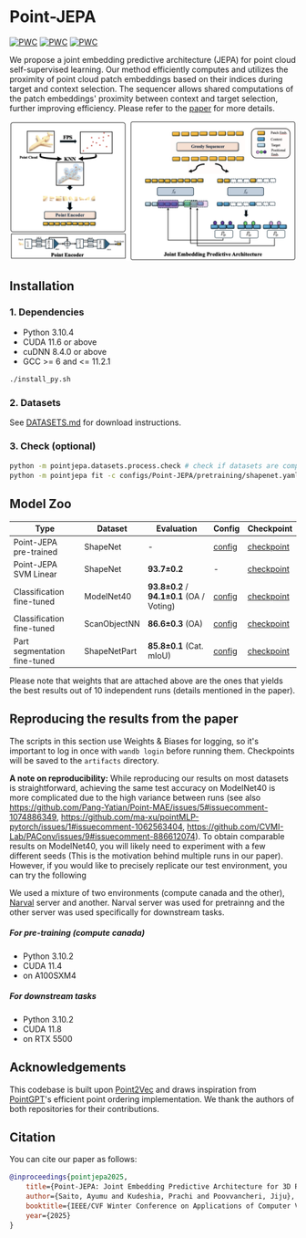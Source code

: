 # Point-JEPA

[![PWC](https://img.shields.io/endpoint.svg?url=https://paperswithcode.com/badge/point-jepa-a-joint-embedding-predictive/3d-point-cloud-linear-classification-on)](https://paperswithcode.com/sota/3d-point-cloud-linear-classification-on?p=point-jepa-a-joint-embedding-predictive)
[![PWC](https://img.shields.io/endpoint.svg?url=https://paperswithcode.com/badge/point-jepa-a-joint-embedding-predictive/few-shot-3d-point-cloud-classification-on-3)](https://paperswithcode.com/sota/few-shot-3d-point-cloud-classification-on-3?p=point-jepa-a-joint-embedding-predictive)
[![PWC](https://img.shields.io/endpoint.svg?url=https://paperswithcode.com/badge/point-jepa-a-joint-embedding-predictive/few-shot-3d-point-cloud-classification-on-2)](https://paperswithcode.com/sota/few-shot-3d-point-cloud-classification-on-2?p=point-jepa-a-joint-embedding-predictive)

We propose a joint embedding predictive architecture (JEPA) for point cloud self-supervised learning. 
Our method efficiently computes and utilizes the proximity of point cloud patch embeddings based on their indices during target and context selection. 
The sequencer allows shared computations of the patch embeddings' proximity between context and target selection, further improving efficiency. 
Please refer to the [paper](https://arxiv.org/abs/2412.05555) for more details.

![architecture](misc/Arch.png)

## Installation

### 1. Dependencies
- Python 3.10.4
- CUDA 11.6 or above
- cuDNN 8.4.0 or above
- GCC >= 6 and <= 11.2.1

```bash
./install_py.sh
```

### 2. Datasets

See [DATASETS.md](DATASETS.md) for download instructions.

### 3. Check (optional)

```bash
python -m pointjepa.datasets.process.check # check if datasets are complete
python -m pointjepa fit -c configs/Point-JEPA/pretraining/shapenet.yaml
```

## Model Zoo


| Type                         | Dataset      | Evaluation                          | Config                                                                                       | Checkpoint                                                                                                                                    |
| ---------------------------- | ------------ | ----------------------------------- | -------------------------------------------------------------------------------------------- | --------------------------------------------------------------------------------------------------------------------------------------------- |
| Point-JEPA pre-trained        | ShapeNet     | -                                   | [config](configs/Point-JEPA/pretraining/shapenet.yaml)                                                  | [checkpoint](https://drive.google.com/file/d/1MR3OYA6N0TINyPCKgwOU3zswQoM8DXbY/view?usp=drive_link)                          |
| Point-JEPA SVM Linear | ShapeNet     | **93.7&pm;0.2**                                   | -                                                  | [checkpoint](https://drive.google.com/file/d/1MR3OYA6N0TINyPCKgwOU3zswQoM8DXbY/view?usp=drive_link)                          |
| Classification fine-tuned    | ModelNet40   | **93.8&pm;0.2** / **94.1&pm;0.1** (OA / Voting) | [config](configs/Point-JEPA/classification/modelnet40.yaml)   | [checkpoint](https://drive.google.com/file/d/1EOiHBu06pRah2MRlEapPQmks3BmjXgbB/view?usp=sharing)         |
| Classification fine-tuned    | ScanObjectNN | **86.6&pm;0.3** (OA)                      | [config](configs/Point-JEPA/classification/scanobjectnn.yaml) | [checkpoint](https://drive.google.com/file/d/1vnhQdVBliGxQ09vazZCuOlFsgBAThlqg/view?usp=sharing)       |
| Part segmentation fine-tuned | ShapeNetPart | **85.8&pm;0.1** (Cat. mIoU)               | [config](configs/Point-JEPA/part_segmentation/shapenetpart.yaml)                                        | [checkpoint](https://drive.google.com/file/d/1lS1_lKTsaTgQ4MCucfSCkmNyhLAgaxG7/view?usp=sharing) |


Please note that weights that are attached above are the ones that yields the best results out of 10 independent runs (details mentioned in the paper).

## Reproducing the results from the paper

The scripts in this section use Weights & Biases for logging, so it's important to log in once with `wandb login` before running them.
Checkpoints will be saved to the `artifacts` directory.

**A note on reproducibility:**
While reproducing our results on most datasets is straightforward, achieving the same test accuracy on ModelNet40 is more complicated due to the high variance between runs (see also https://github.com/Pang-Yatian/Point-MAE/issues/5#issuecomment-1074886349, https://github.com/ma-xu/pointMLP-pytorch/issues/1#issuecomment-1062563404, https://github.com/CVMI-Lab/PAConv/issues/9#issuecomment-886612074).
To obtain comparable results on ModelNet40, you will likely need to experiment with a few different seeds (This is the motivation behind multiple runs in our paper).
However, if you would like to precisely replicate our test environment, you can try the following

We used a mixture of  two environments (compute canada and the other), [Narval](https://docs.alliancecan.ca/wiki/Narval/en) server and another. Narval server was used for pretrainng and the other server was used specifically for downstream tasks. 

##### For pre-training (compute canada)
- Python 3.10.2
- CUDA 11.4 
- on A100SXM4

##### For downstream tasks
- Python 3.10.2
- CUDA 11.8
- on RTX 5500  

## Acknowledgements

This codebase is built upon [Point2Vec](https://github.com/kabouzeid/point2vec) and draws inspiration from [PointGPT](https://github.com/CVMI-Lab/PointGPT)'s efficient point ordering implementation. We thank the authors of both repositories for their contributions.

## Citation

You can cite our paper as follows:

```bibtex
@inproceedings{pointjepa2025,
    title={Point-JEPA: Joint Embedding Predictive Architecture for 3D Point Cloud Self-supervised Learning},
    author={Saito, Ayumu and Kudeshia, Prachi and Poovvancheri, Jiju},
    booktitle={IEEE/CVF Winter Conference on Applications of Computer Vision (WACV)},
    year={2025}
}
```
